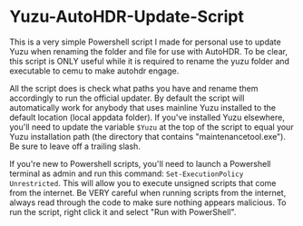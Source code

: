 # Yuzu-AutoHDR-Update-Script

This is a very simple Powershell script I made for personal use to update Yuzu when renaming the folder and file for use with AutoHDR. To be clear, this script is ONLY useful while it is required to rename the yuzu folder and executable to cemu to make autohdr engage.

All the script does is check what paths you have and rename them accordingly to run the official updater. By default the script will automatically work for anybody that uses mainline Yuzu installed to the default location (local appdata folder). If you've installed Yuzu elsewhere, you'll need to update the variable `$Yuzu` at the top of the script to equal your Yuzu installation path (the directory that contains "maintenancetool.exe"). Be sure to leave off a trailing slash.

If you're new to Powershell scripts, you'll need to launch a Powershell terminal as admin and run this command: `Set-ExecutionPolicy Unrestricted`. This will allow you to execute unsigned scripts that come from the internet. Be VERY careful when running scripts from the internet, always read through the code to make sure nothing appears malicious. To run the script, right click it and select "Run with PowerShell".
